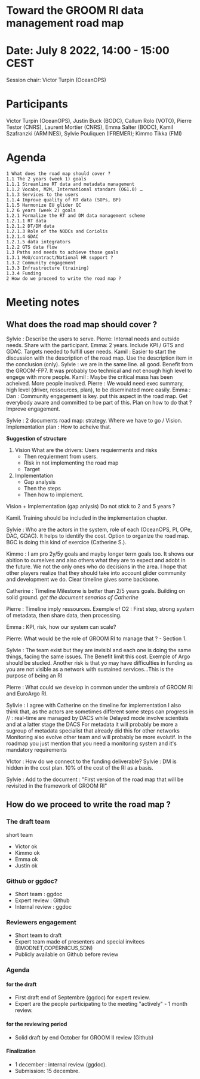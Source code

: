 # Toward the GROOM RI data management road map


# Date: July 8 2022, 14:00 - 15:00 CEST

Session chair: Victor Turpin (OceanOPS)

# Participants
Victor Turpin (OceanOPS), Justin Buck (BODC), Callum Rolo (VOTO), Pierre Testor (CNRS), Laurent Mortier (CNRS), Emma Salter (BODC), Kamil Szafranzki (ARMINES), Sylvie Pouliquen (IFREMER); Kimmo Tikka (FMI)

# Agenda
    1 What does the road map should cover ?
    1.1 The 2 years (week 1) goals
    1.1.1 Streamline RT data and metadata management
    1.1.2 Vocabs, M2M, International standars (OG1.0) …
    1.1.3 Services to the users
    1.1.4 Improve quality of RT data (SOPs, BP)
    1.1.5 Harmonize EU glider QC 
    1.2 6 years (week 2) goals
    1.2.1 Formalize the RT and DM data management scheme 
    1.2.1.1 RT data
    1.2.1.2 DT/DM data
    1.2.1.3 Role of the NODCs and Coriolis
    1.2.1.4 GDAC
    1.2.1.5 data integrators
    1.2.2 GTS data flow
    1.3 Paths and needs to achieve those goals
    1.3.1 MoU/contract/National HR support ?
    1.3.2 Community engagement
    1.3.3 Infrastructure (training)
    1.3.4 Funding
    2 How do we proceed to write the road map ?

# Meeting notes
## What does the road map should cover ?
Sylvie : Describe the users to serve.
Pierre: Internal needs and outside needs. Share with the participant.
Emma: 2 years. Include KPI / GTS and GDAC. 
Targets needed to fulfill user needs.
Kamil : Easier to start the discussion with the description of the road map. Use the description item in the conclusion (only).
Sylvie : we are in the same line. all good. Benefit from the GROOM-FP7. It was probably too technical and not enough high level to engege with more people.
Kamil : Maybe the critical mass has been acheived. More people involved.
Pierre : We would need exec summary, high level (driver, ressources, plan), to be diseminated more easily.
Emma : 
Dan : Community engagement is key. put this aspect in the road map. Get everybody aware and committed to be part of this. Plan on how to do that ? Improve engagement.

Sylvie : 2 documents road map: strategy. Where we have to go / Vision. Implementation plan : How to acheive that.

**Suggestion of structure**
1) Vision What are the drivers: Users requierments and risks
    + Then requierment from users.
    + Risk in not implementing the road map
    + Target
2) Implementation
    + Gap analysis
    + Then the steps
    + Then how to implement.

Vision +  Implementation (gap anlysis)
Do not stick to 2 and 5 years ?

Kamil. Training should be included in the implementation chapter.

Sylvie : Who are the actors in the system, role of each (OceanOPS, PI, OPe, DAC, GDAC). It helps to identify the cost. Option to organize the road map. 
BGC is doing this kind of exercice (Catherine S.). 

Kimmo : I am pro 2y/5y goals and mayby longer term goals too. It shows our abition to ourselves and also others what they are to expect and adobt in the future. We not the only ones who do decisions in the area. I hope that other players realize that they should take into account glider community and development we do. Clear timeline gives some backbone.

Catherine : Timeline Milestone is better than 2/5 years goals. Building on solid ground.
*get the document senarios of Catherine*

Pierre : Timeline imply ressources. Exemple of O2 : First step, strong system of metadata, then share data, then processing.

Emma : KPI, risk, how our system can scale?

Pierre: What would be the role of GROOM RI to manage that ? - Section 1. 

Sylvie : The team exist but they are invisibl and each one is doing the same things, facing the same issues. The Benefit limit this cost. Exemple of Argo should be studied.
Another risk is that yo may have difficulties in funding as you are not visible as a network with sustained services...This is the purpose of being an RI

Pierre : What could we develop in common under the umbrela of GROOM RI and EuroArgo RI.

Sylivie : I agree with Catherine on the timeline for implementation 
 I also think that, as the actors are sometimes  different some steps can progress in // : real-time are managed by DACS while Delayed mode involve scientists and at a latter stage the DACS
For metadata it will probably be more a sugroup of metadata specialist that already did this for other networks
Monitoring also evolve other team and will probably be more evolutif. In the roadmap you just mention that you need a monitoring system and it's mandatory requirements

VIctor : How do we connect to the funding deliverable?
Sylvie : DM is hidden in the cost plan. 10% of the cost of the RI as a basis. 


Sylvie : Add to the document : "First version of the road map that will be revisited in the framework of GROOM RI"

## How do we proceed to write the road map ?
### The draft team
short team
- Victor ok
- Kimmo ok 
- Emma ok 
- Justin ok 
### Github or ggdoc?
- Short team : ggdoc
- Expert review : Github
- Internal review : ggdoc
### Reviewers engagement
- Short team to draft
- Expert team made of presenters and special invitees (EMODNET,COPERNICUS,SDN)
- Publicly available on Github before review
### Agenda
#### for the draft
- First draft end of Septembre (ggdoc) for expert review.
- Expert are the people participating to the meeting "actively" - 1 month review.
#### for the reviewing period
- Solid draft by end October for GROOM II review (Github) 
#### Finalization
- 1 december : internal review (ggdoc).
- Submission: 15 decembre.
